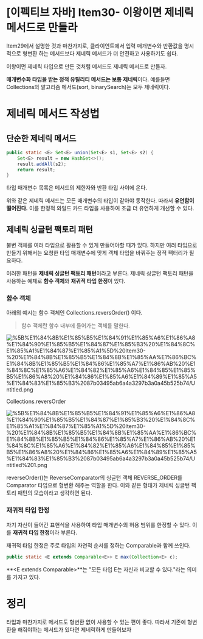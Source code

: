 # [이펙티브 자바] Item30- 이왕이면 제네릭 메서드로 만들라

Item29에서 설명한 것과 마찬가지로, 클라이언트에서 입력 매개변수와 반환값을 명시적으로 형변환 하는 메서드보다 제네릭 메서드가 더 안전하고 사용하기도 쉽다.

이왕이면 제네릭 타입으로 만든 것처럼 메서드도 제네릭 메서드로 만들자.

**매개변수화 타입을 받는 정적 유틸리티 메서드는 보통 제네릭**이다. 예를들면 Collections의 알고리즘 메서드(sort, binarySearch)는 모두 제네릭이다.

# 제네릭 메서드 작성법

## 단순한 제네릭 메서드

```java
public static <E> Set<E> union(Set<E> s1, Set<E> s2) {
	Set<E> result = new HashSet<>();
	result.addAll(s2);
	return result;
}
```

타입 매개변수 목록은 메서드의 제한자와 반환 타입 사이에 온다.

위와 같은 제네릭 메서드는 모든 매개변수의 타입이 같아야 동작한다. 따라서 **유연함이 떨어진다.** 이를 한정적 와일드 카드 타입을 사용하여 조금 더 유연하게 개선할 수 있다.

## 제네릭 싱글턴 팩토리 패턴

불변 객체를 여러 타입으로 활용할 수 있게 만들어야할 때가 있다. 하지만 여러 타입으로 만들기 위해서는 요청한 타입 매개변수에 맞게 객체 타입을 바꿔주는 정적 팩터리가 필요하다.

이러한 패턴을 **제네릭 싱글턴 팩토리 패턴**이라고 부른다. 제네릭 싱글턴 팩토리 패턴을 사용하는 예제로 **함수 객체**와 **재귀적 타입 한정**이 있다.

### **함수 객체**

아래의 예시는 함수 객체인 Collections.reversOrder() 이다.

> 함수 객체란 함수 내부에 들어가는 객체를 말한다.

![%5B%E1%84%8B%E1%85%B5%E1%84%91%E1%85%A6%E1%86%A8%E1%84%90%E1%85%B5%E1%84%87%E1%85%B3%20%E1%84%8C%E1%85%A1%E1%84%87%E1%85%A1%5D%20Item30-%20%E1%84%8B%E1%85%B5%E1%84%8B%E1%85%AA%E1%86%BC%E1%84%8B%E1%85%B5%E1%84%86%E1%85%A7%E1%86%AB%20%E1%84%8C%E1%85%A6%E1%84%82%E1%85%A6%E1%84%85%E1%85%B5%E1%86%A8%20%E1%84%86%E1%85%A6%E1%84%89%E1%85%A5%E1%84%83%E1%85%B3%2087b03495ab6a4a3297b3a0a45b525b74/Untitled.png](%5B%E1%84%8B%E1%85%B5%E1%84%91%E1%85%A6%E1%86%A8%E1%84%90%E1%85%B5%E1%84%87%E1%85%B3%20%E1%84%8C%E1%85%A1%E1%84%87%E1%85%A1%5D%20Item30-%20%E1%84%8B%E1%85%B5%E1%84%8B%E1%85%AA%E1%86%BC%E1%84%8B%E1%85%B5%E1%84%86%E1%85%A7%E1%86%AB%20%E1%84%8C%E1%85%A6%E1%84%82%E1%85%A6%E1%84%85%E1%85%B5%E1%86%A8%20%E1%84%86%E1%85%A6%E1%84%89%E1%85%A5%E1%84%83%E1%85%B3%2087b03495ab6a4a3297b3a0a45b525b74/Untitled.png)

Collections.reversOrder

![%5B%E1%84%8B%E1%85%B5%E1%84%91%E1%85%A6%E1%86%A8%E1%84%90%E1%85%B5%E1%84%87%E1%85%B3%20%E1%84%8C%E1%85%A1%E1%84%87%E1%85%A1%5D%20Item30-%20%E1%84%8B%E1%85%B5%E1%84%8B%E1%85%AA%E1%86%BC%E1%84%8B%E1%85%B5%E1%84%86%E1%85%A7%E1%86%AB%20%E1%84%8C%E1%85%A6%E1%84%82%E1%85%A6%E1%84%85%E1%85%B5%E1%86%A8%20%E1%84%86%E1%85%A6%E1%84%89%E1%85%A5%E1%84%83%E1%85%B3%2087b03495ab6a4a3297b3a0a45b525b74/Untitled%201.png](%5B%E1%84%8B%E1%85%B5%E1%84%91%E1%85%A6%E1%86%A8%E1%84%90%E1%85%B5%E1%84%87%E1%85%B3%20%E1%84%8C%E1%85%A1%E1%84%87%E1%85%A1%5D%20Item30-%20%E1%84%8B%E1%85%B5%E1%84%8B%E1%85%AA%E1%86%BC%E1%84%8B%E1%85%B5%E1%84%86%E1%85%A7%E1%86%AB%20%E1%84%8C%E1%85%A6%E1%84%82%E1%85%A6%E1%84%85%E1%85%B5%E1%86%A8%20%E1%84%86%E1%85%A6%E1%84%89%E1%85%A5%E1%84%83%E1%85%B3%2087b03495ab6a4a3297b3a0a45b525b74/Untitled%201.png)

reverseOrder()는 ReverseComparator의 싱글턴 객체 REVERSE_ORDER를 Comparator<T> 타입으로 형변환 해주는 역할을 한다. 이와 같은 형태가 제네릭 싱글턴 팩토리 패턴의 모습이라고 생각하면 된다.

### **재귀적 타입 한정**

자기 자신이 들어간 표현식을 사용하여 타입 매개변수의 허용 범위를 한정할 수 있다. 이를 **재귀적 타입 한정**이라 부른다.

재귀적 타입 한정은 주로 타입의 자연적 순서를 정하는 Comparable과 함께 쓰인다.

```java
public static <E extends Comparable<E>> E max(Collection<E> c);
```

**<E extends Comparable<E>>**는 "모든 타입 E는 자신과 비교할 수 있다."라는 의미를 가지고 있다.

# 정리

타입과 마찬가지로 메서드도 형변환 없이 사용할 수 있는 편이 좋다. 따라서 기존에 형변환을 해줘야하는 메서드가 있다면 제네릭하게 만들어보자